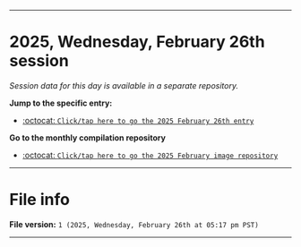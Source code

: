 
***

# 2025, Wednesday, February 26th session

_Session data for this day is available in a separate repository._

**Jump to the specific entry:**

- [:octocat: `Click/tap here to go the 2025 February 26th entry`](https://github.com/seanpm2001/SeansLifeArchive_Images_ModernSmurfsVillage_Y2025_V2/tree/SeansLifeArchive_ModernSmurfsVillage_Y2025_V2_Main-dev/2025/02_February/26/)

**Go to the monthly compilation repository**

- [:octocat: `Click/tap here to go the 2025 February image repository`](https://github.com/seanpm2001/SeansLifeArchive_Images_ModernSmurfsVillage_Y2025_V2/)

***

# File info

**File version:** `1 (2025, Wednesday, February 26th at 05:17 pm PST)`

***
